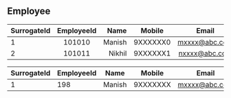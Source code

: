 ## Employee

| SurrogateId   | EmployeeId    | Name  | Mobile        | Email         | ReservationCategory  |
| ------------- |:-------------:| -----:| ------------- |:-------------:| ------------------:  |
| 1             | 101010        |Manish | 9XXXXXX0      | mxxxx@abc.com |  Unreserved          |
| 2             | 101011        |Nikhil | 9XXXXXX1      | nxxxx@abc.com |   Executive          |

| SurrogateId | EmployeeId | Name | Mobile | Email | ReservationCategory |
| ------------ | ------------ | ------ | -------- | ------- | -------------------- |
| 1           | 198        | Manish | 9XXXXXXX | mxxxx@abc.com | Unreserved |
